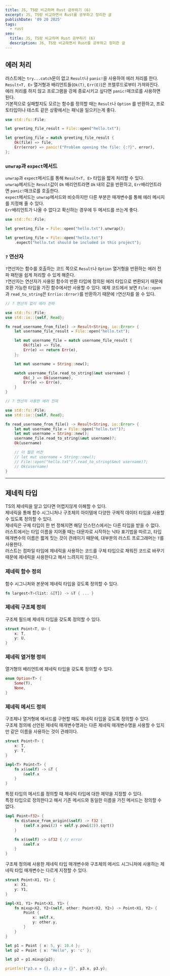 ```yaml
---
title: JS, TS랑 비교하며 Rust 공부하기 (6)
excerpt: JS, TS랑 비교하면서 Rust를 공부하고 정리한 글
publishDate: '09 20 2025'
tags:
  - rust
seo:
  title: JS, TS랑 비교하며 Rust 공부하기 (6)
  description: JS, TS랑 비교하면서 Rust를 공부하고 정리한 글
---
```


## 에러 처리

러스트에는 `try...catch`문이 없고 `Result`나 `panic!`을 사용하여 에러 처리를 한다.  
`Result<T, E>` 열거형과 배리언트들(`Ok(T)`, `Err(E)`)은 프렐루드로부터 가져와진다.  
에러 처리를 하지 않고 프로그램을 강제 종료시키고 싶다면 `panic!`매크로를 사용하면 된다.  
기본적으로 실패할지도 모르는 함수를 정의할 때는 `Result`나 `Option` 를 반환하고, 프로토타입이나 테스트 같은 상황에서는 패닉을 일으키는게 좋다.

```rust
use std::fs::File;

let greeting_file_result = File::open("hello.txt");

let greeting_file = match greeting_file_result {
    Ok(file) => file,
    Err(error) => panic!("Problem opening the file: {:?}", error),
};
```

### `unwrap`과 `expect`메서드

`unwrap`과 `expect`메서드를 통해 `Result<T, E>` 타입을 짧게 처리할 수 있다.  
`unwrap`메서드는 `Result`값이 `Ok` 배리언트라면 `Ok` 내의 값을 반환하고, `Err`배리언트라면 `panic!`매크로를 호출한다.  
`expect`메서드는 `unwrap`메서드와 비슷하지만 다른 부분은 매개변수를 통해 에러 메시지를 지정해 줄 수 있다.  
`Err`배리언트가 나올 수 없다고 확신하는 경우에 두 메서드를 쓰는게 좋다.

```rust
use std::fs::File;

let greeting_file = File::open("hello.txt").unwrap();

let greeting_file = File::open("hello.txt")
    .expect("hello.txt should be included in this project");
```

### `?` 연산자

`?`연산자는 함수를 호출하는 코드 쪽으로 `Result`나 `Option` 열거형을 반환하는 에러 전파 패턴을 쉽게 처리할 수 있게 해준다.  
`?`연산자는 연산자가 사용된 함수의 반환 타입에 정의된 에러 타입으로 변환되기 때문에 호환 가능한 타입을 가진 함수에서만 사용할 수 있다. 예제 코드에서 보면 `File::open`과 `read_to_string`은 `Err(io::Error)`를 반환하기 때문에 `?`연산자를 쓸 수 있다.

```rust
// ? 연산자 없이 에러 전파

use std::fs::File;
use std::io::{self, Read};

fn read_username_from_file() -> Result<String, io::Error> {
    let username_file_result = File::open("hello.txt");

    let mut username_file = match username_file_result {
        Ok(file) => file,
        Err(e) => return Err(e),
    };

    let mut username = String::new();

    match username_file.read_to_string(&mut username) {
        Ok(_) => Ok(username),
        Err(e) => Err(e),
    }
}
```

```rust
// ? 연산자 사용한 에러 전파

use std::fs::File;
use std::io::{self, Read};

fn read_username_from_file() -> Result<String, io::Error> {
    let mut username_file = File::open("hello.txt")?;
    let mut username = String::new();
    username_file.read_to_string(&mut username)?;
    Ok(username)

    // 더 짧은 버전
    // let mut username = String::new();
    // File::open("hello.txt")?.read_to_string(&mut username)?;
    // Ok(username)
}
```

---

## 제네릭 타입

TS의 제네릭을 알고 있다면 어렵지않게 이해할 수 있다.  
제네릭을 통해 함수 시그니처나 구조체의 아이템에 다양한 구체적 데이터 타입을 사용할 수 있도록 정의할 수 있다.  
제네릭은 구체 타입이 한 번 정해지면 해당 인스턴스에서는 다른 타입을 받을 수 없다.  
러스트에서는 타입 이름을 지어줄 때는 대문자로 시작하는 낙타 표기법을 따르고, 타입 매개변수의 이름은 짧게 짓는 것이 관례이기 때문에, 대부분의 러스트 프로그래머는 `T`를 사용한다.  
러스트는 컴파일 타임에 제네릭을 사용하는 코드를 구체 타입으로 채워진 코드로 바꾸기 때문에 제네릭을 사용한다고 해서 느려지지 않는다.

### 제네릭 함수 정의

함수 시그니처와 본문에 제네릭 타입을 갖도록 정의할 수 있다.

```rust
fn largest<T>(list: &[T]) -> &T { ... }
```

### 제네릭 구조체 정의

구조체 필드에 제네릭 타입을 갖도록 정의할 수 있다.

```rust
struct Point<T, U> {
    x: T,
    y: U,
}
```

### 제네릭 열거형 정의

열거형의 배리언트에 제네릭 타입을 갖도록 정의할 수 있다.

```rust
enum Option<T> {
    Some(T),
    None,
}
```

### 제네릭 메서드 정의

구조체나 열거형에 메서드를 구현할 때도 제네릭 타입을 갖도록 정의할 수 있다.  
구조체 정의에 선언된 제네릭 매개변수명과는 다른 제네릭 매개변수명을 사용할 수 있지만 같은 이름을 사용하는 것이 관례이다.

```rust
struct Point<T> {
    x: T,
    y: T,
}

impl<T> Point<T> {
    fn x(&self) -> &T {
        &self.x
    }
}
```

특정 타입의 메서드를 정의할 때 제네릭 타입에 대한 제약을 지정할 수 있다.  
특정 타입으로 정의한다고 해서 기존 메서드와 동일한 이름을 가진 메서드는 정의할 수 없다.

```rust
impl Point<f32> {
    fn distance_from_origin(&self) -> f32 {
        (self.x.powi(2) + self.y.powi(2)).sqrt()
    }

    fn x(&self) -> &f32 { // error
        &self.x
    }
}
```

구조체 정의에 사용한 제네릭 타입 매개변수와 구조체의 메서드 시그니처에 사용하는 제네릭 타입 매개변수는 다르게 지정할 수 있다.

```rust
struct Point<X1, Y1> {
    x: X1,
    y: Y1,
}

impl<X1, Y1> Point<X1, Y1> {
    fn mixup<X2, Y2>(self, other: Point<X2, Y2>) -> Point<X1, Y2> {
        Point {
            x: self.x,
            y: other.y,
        }
    }
}

let p1 = Point { x: 5, y: 10.4 };
let p2 = Point { x: "Hello", y: 'c' };

let p3 = p1.mixup(p2);

println!("p3.x = {}, p3.y = {}", p3.x, p3.y);
```
